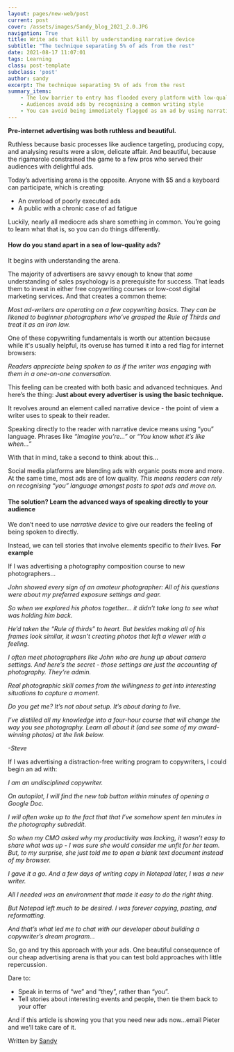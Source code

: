 ```yaml
---
layout: pages/new-web/post
current: post
cover: /assets/images/Sandy_blog_2021_2.0.JPG
navigation: True
title: Write ads that kill by understanding narrative device
subtitle: "The technique separating 5% of ads from the rest"
date: 2021-08-17 11:07:01
tags: Learning
class: post-template
subclass: 'post'
author: sandy
excerpt: The technique separating 5% of ads from the rest
summary_items:
    - The low barrier to entry has flooded every platform with low-quality ads
    - Audiences avoid ads by recognising a common writing style
    - You can avoid being immediately flagged as an ad by using narrative device creatively
---
```


**Pre-internet advertising was both ruthless and beautiful.**

Ruthless because basic processes like audience targeting, producing copy, and analysing results were a slow, delicate affair. And beautiful, because the rigamarole constrained the game to a few pros who served their audiences with delightful ads.

Today’s advertising arena is the opposite. Anyone with $5 and a keyboard can participate, which is creating:
- An overload of poorly executed ads
- A public with a chronic case of ad fatigue

Luckily, nearly all mediocre ads share something in common. You’re going to learn what that is, so you can do things differently.

#### **How do you stand apart in a sea of low-quality ads?**

It begins with understanding the arena.

The majority of advertisers are savvy enough to know that *some* understanding of sales psychology is a prerequisite for success. That leads them to invest in either free copywriting courses or low-cost digital marketing services. And that creates a common theme:

*Most ad-writers are operating on a few copywriting basics. They can be likened to beginner photographers who’ve grasped the Rule of Thirds and treat it as an iron law.*

One of these copywriting fundamentals is worth our attention because while it's usually helpful, its overuse has turned it into a red flag for internet browsers:

*Readers appreciate being spoken to as if the writer was engaging with them in a one-on-one conversation.*
 
 This feeling can be created with both basic and advanced techniques. And here’s the thing:
**Just about every advertiser is using the basic technique.**

It revolves around an element called narrative device - the point of view a writer uses to speak to their reader.

Speaking directly to the reader with narrative device means using “you” language. Phrases like *“Imagine you’re…”* or *“You know what it’s like when…”*

With that in mind, take a second to think about this…

Social media platforms are blending ads with organic posts more and more. At the same time, most ads are of low quality. *This means readers can rely on recognising “you” language amongst posts to spot ads and move on.*  

#### **The solution? Learn the advanced ways of speaking directly to your audience**

We don’t need to use *narrative device* to give our readers the feeling of being spoken to directly.

Instead, we can tell stories that involve elements specific to *their* lives.
**For example**

If I was advertising a photography composition course to new photographers…

*John showed every sign of an amateur photographer: All of his questions were about my preferred exposure settings and gear.*

*So when we explored his photos together… it didn’t take long to see what was holding him back.*

*He’d taken the “Rule of thirds” to heart. But besides making all of his frames look similar, it wasn’t creating photos that left a viewer with a feeling.*

*I often meet photographers like John who are hung up about camera settings. And here’s the secret - those settings are just the accounting of photography. They’re admin.*

*Real photographic skill comes from the willingness to get into interesting situations to capture a moment.*

*Do you get me? It’s not about setup. It’s about daring to live.*

*I’ve distilled all my knowledge into a four-hour course that will change the way you see photography. Learn all about it (and see some of my award-winning photos) at the link below.*

*-Steve*

If I was advertising a distraction-free writing program to copywriters, I could begin an ad with:

*I am an undisciplined copywriter.*

*On autopilot, I will find the new tab button within minutes of opening a Google Doc.*

*I will often wake up to the fact that that I’ve somehow spent ten minutes in the photography subreddit.*

*So when my CMO asked why my productivity was lacking, it wasn’t easy to share what was up - I was sure she would consider me unfit for her team. But, to my surprise, she just told me to open a blank text document instead of my browser.*

*I gave it a go. And a few days of writing copy in Notepad later, I was a new writer.*

*All I needed was an environment that made it easy to do the right thing.*

*But Notepad left much to be desired. I was forever copying, pasting, and reformatting.*

*And that’s what led me to chat with our developer about building a copywriter’s dream program...*

So, go and try this approach with your ads. One beautiful consequence of our cheap advertising arena is that you can test bold approaches with little repercussion.

Dare to:
- Speak in terms of “we” and “they”, rather than “you”.
- Tell stories about interesting events and people, then tie them back to your offer

And if this article is showing you that you need new ads now...email Pieter and we’ll take care of it.


Written by [Sandy](https://www.linkedin.com/in/sandy-radburnd/)

